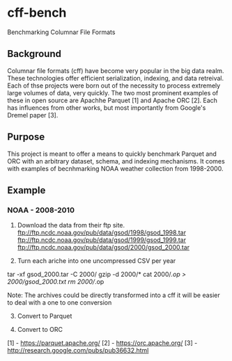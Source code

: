 # cff-bench
Benchmarking Columnar File Formats

## Background
Columnar file formats (cff) have become very popular in the big data realm. These technologies offer efficient serialization, indexing, and data retreival. Each of thse projects were born out of the necessity to process extremely large volumes of data, very quickly. The two most prominent examples of these in open source are Apachhe Parquet [1] and Apache ORC [2]. Each has influences from other works, but most importantly from Google's Dremel paper [3].

## Purpose
This project is meant to offer a means to quickly benchmark Parquet and ORC with an arbitrary dataset, schema, and indexing mechanisms. It comes with examples of becnhmarking NOAA weather collection from 1998-2000.

## Example

### NOAA - 2008-2010

1. Download the data from their ftp site. 
ftp://ftp.ncdc.noaa.gov/pub/data/gsod/1998/gsod_1998.tar
ftp://ftp.ncdc.noaa.gov/pub/data/gsod/1999/gsod_1999.tar
ftp://ftp.ncdc.noaa.gov/pub/data/gsod/2000/gsod_2000.tar

2. Turn each ariche into one uncompressed CSV per year

tar -xf gsod_2000.tar -C 2000/
gzip -d 2000/*
cat 2000/*.op > 2000/gsod_2000.txt
rm 2000/*.op

Note: The archives could be directly transformed into a cff it will be easier to deal with a one to one conversion

3. Convert to Parquet

4. Convert to ORC

[1] - https://parquet.apache.org/
[2] - https://orc.apache.org/
[3] - http://research.google.com/pubs/pub36632.html
